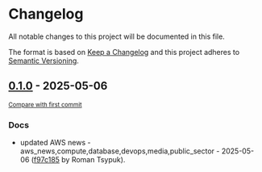 # Changelog

All notable changes to this project will be documented in this file.

The format is based on [Keep a Changelog](http://keepachangelog.com/en/1.0.0/)
and this project adheres to [Semantic Versioning](http://semver.org/spec/v2.0.0.html).

<!-- insertion marker -->
## [0.1.0](https://github.com/tsypuk/aws-news/releases/tag/ver-2025-05-060.1.0) - 2025-05-06

<small>[Compare with first commit](https://github.com/tsypuk/aws-news/compare/98a473783b75c89f375d719e1ccbcd6164b0cfae...ver-2025-05-06)</small>

### Docs

- updated AWS news - aws_news,compute,database,devops,media,public_sector - 2025-05-06 ([f97c185](https://github.com/tsypuk/aws-news/commit/f97c18534f3180b69a3ae87460673596ab47a895) by Roman Tsypuk).

